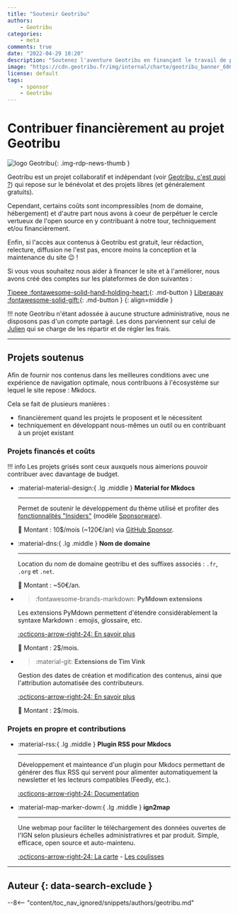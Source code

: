 ```yaml
---
title: "Soutenir Geotribu"
authors:
    - Geotribu
categories:
    - meta
comments: true
date: "2022-04-29 10:20"
description: "Soutenez l'aventure Geotribu en finançant le travail de personnes bénévoles et passionnées !"
image: "https://cdn.geotribu.fr/img/internal/charte/geotribu_banner_600x300.png"
license: default
tags:
    - sponsor
    - Geotribu
---
```


# Contribuer financièrement au projet Geotribu

![logo Geotribu](https://cdn.geotribu.fr/img/internal/charte/geotribu_logo_75x75.webp "logo Geotribu"){: .img-rdp-news-thumb }

Geotribu est un projet collaboratif et indépendant (voir [Geotribu, c'est quoi ?](index.md#geotribu-cest-quoi)) qui repose sur le bénévolat et des projets libres (et généralement gratuits).

Cependant, certains coûts sont incompressibles (nom de domaine, hébergement) et d'autre part nous avons à coeur de perpétuer le cercle vertueux de l'open source en y contribuant à notre tour, techniquement et/ou financièrement.

Enfin, si l'accès aux contenus à Geotribu est gratuit, leur rédaction, relecture, diffusion ne l'est pas, encore moins la conception et la maintenance du site :wink: !

Si vous vous souhaitez nous aider à financer le site et à l'améliorer, nous avons créé des comptes sur les plateformes de don suivantes :

[Tipeee :fontawesome-solid-hand-holding-heart:](https://fr.tipeee.com/geotribu/){: .md-button }
[Liberapay :fontawesome-solid-gift:](https://liberapay.com/Geotribu/){: .md-button }
{: align=middle }

!!! note
    Geotribu n'étant adossée à aucune structure administrative, nous ne disposons pas d'un compte partagé. Les dons parviennent sur celui de [Julien](jmou.md) qui se charge de les répartir et de régler les frais.

----

## Projets soutenus

Afin de fournir nos contenus dans les meilleures conditions avec une expérience de navigation optimale, nous contribuons à l'écosystème sur lequel le site repose : Mkdocs.

Cela se fait de plusieurs manières :

- financièrement quand les projets le proposent et le nécessitent
- techniquement en développant nous-mêmes un outil ou en contribuant à un projet existant

### Projets financés et coûts

!!! info
    Les projets grisés sont ceux auxquels nous aimerions pouvoir contribuer avec davantage de budget.

<!-- markdownlint-disable MD033 -->
<div class="grid cards" markdown>

- :material-material-design:{ .lg .middle } __Material for Mkdocs__

    ----

    Permet de soutenir le développement du thème utilisé et profiter des [fonctionnalités "Insiders"](https://squidfunk.github.io/mkdocs-material/insiders/#exclusive-features) (modèle [Sponsorware](https://github.com/sponsorware/docs#sponsorware)).  

    :money_with_wings: Montant : 10$/mois (~120€/an) via [GitHub Sponsor](https://github.com/orgs/geotribu/sponsoring).

- :material-dns:{ .lg .middle } __Nom de domaine__

    ----

    Location du nom de domaine geotribu et des suffixes associés : `.fr`, `.org` et `.net`.

    :money_with_wings: Montant : ~50€/an.

- > :fontawesome-brands-markdown: __PyMdown extensions__

    Les extensions PyMdown permettent d'étendre considérablement la syntaxe Markdown : emojis, glossaire, etc.

    [:octicons-arrow-right-24: En savoir plus](https://facelessuser.github.io/pymdown-extensions/about/contributing/#become-a-sponsor)

    :money_with_wings: Montant : 2$/mois.

- > :material-git: __Extensions de Tim Vink__

    Gestion des dates de création et modification des contenus, ainsi que l'attribution automatisée des contributeurs.

    [:octicons-arrow-right-24: En savoir plus](https://github.com/sponsors/timvink?editing=false&preview=false&sponsor=geotribu)

    :money_with_wings: Montant : 2$/mois.

</div>
<!-- markdownlint-enable MD033 -->

### Projets en propre et contributions

<!-- markdownlint-disable MD033 -->
<div class="grid cards" markdown>

- :material-rss:{ .lg .middle } __Plugin RSS pour Mkdocs__

    ----

    Développement et mainteance d'un plugin pour Mkdocs permettant de générer des flux RSS qui servent pour alimenter automatiquement la newsletter et les lecteurs compatibles (Feedly, etc.).

    [:octicons-arrow-right-24: Documentation](https://guts.github.io/mkdocs-rss-plugin/)

- :material-map-marker-down:{ .lg .middle } __ign2map__

    ----

    Une webmap pour faciliter le téléchargement des données ouvertes de l'IGN selon plusieurs échelles administrativres et par produit. Simple, efficace, open source et auto-maintenu.

    [:octicons-arrow-right-24: La carte](https://geotribu.github.io/ign-fr-opendata-download-ui/index.html) - [Les coulisses](../articles/2021/2021-02-15_ignfr2map_carte_liens_IGN_open-data_7_etapes.md)

</div>
<!-- markdownlint-enable MD033 -->

----

## Auteur {: data-search-exclude }

--8<-- "content/toc_nav_ignored/snippets/authors/geotribu.md"
